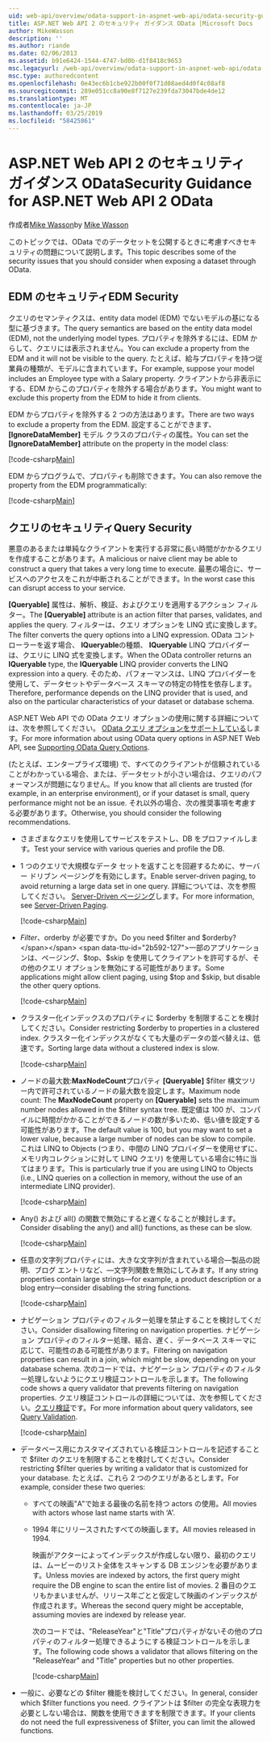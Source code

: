 ```yaml
---
uid: web-api/overview/odata-support-in-aspnet-web-api/odata-security-guidance
title: ASP.NET Web API 2 のセキュリティ ガイダンス OData |Microsoft Docs
author: MikeWasson
description: ''
ms.author: riande
ms.date: 02/06/2013
ms.assetid: b91e6424-1544-4747-bd0b-d1f8418c9653
msc.legacyurl: /web-api/overview/odata-support-in-aspnet-web-api/odata-security-guidance
msc.type: authoredcontent
ms.openlocfilehash: 0e43ec6b1cbe922b00f0f71d08aed4d0f4c08af8
ms.sourcegitcommit: 289e051cc8a90e8f7127e239fda73047bde4de12
ms.translationtype: MT
ms.contentlocale: ja-JP
ms.lasthandoff: 03/25/2019
ms.locfileid: "58425861"
---
```

<a name="security-guidance-for-aspnet-web-api-2-odata"></a><span data-ttu-id="2b592-102">ASP.NET Web API 2 のセキュリティ ガイダンス OData</span><span class="sxs-lookup"><span data-stu-id="2b592-102">Security Guidance for ASP.NET Web API 2 OData</span></span>
====================
<span data-ttu-id="2b592-103">作成者[Mike Wasson](https://github.com/MikeWasson)</span><span class="sxs-lookup"><span data-stu-id="2b592-103">by [Mike Wasson](https://github.com/MikeWasson)</span></span>

<span data-ttu-id="2b592-104">このトピックでは、OData でのデータセットを公開するときに考慮すべきセキュリティの問題について説明します。</span><span class="sxs-lookup"><span data-stu-id="2b592-104">This topic describes some of the security issues that you should consider when exposing a dataset through OData.</span></span>

## <a name="edm-security"></a><span data-ttu-id="2b592-105">EDM のセキュリティ</span><span class="sxs-lookup"><span data-stu-id="2b592-105">EDM Security</span></span>

<span data-ttu-id="2b592-106">クエリのセマンティクスは、entity data model (EDM) でないモデルの基になる型に基づきます。</span><span class="sxs-lookup"><span data-stu-id="2b592-106">The query semantics are based on the entity data model (EDM), not the underlying model types.</span></span> <span data-ttu-id="2b592-107">プロパティを除外するには、EDM からして、クエリには表示されません。</span><span class="sxs-lookup"><span data-stu-id="2b592-107">You can exclude a property from the EDM and it will not be visible to the query.</span></span> <span data-ttu-id="2b592-108">たとえば、給与プロパティを持つ従業員の種類が、モデルに含まれています。</span><span class="sxs-lookup"><span data-stu-id="2b592-108">For example, suppose your model includes an Employee type with a Salary property.</span></span> <span data-ttu-id="2b592-109">クライアントから非表示にする、EDM からこのプロパティを除外する場合があります。</span><span class="sxs-lookup"><span data-stu-id="2b592-109">You might want to exclude this property from the EDM to hide it from clients.</span></span>

<span data-ttu-id="2b592-110">EDM からプロパティを除外する 2 つの方法はあります。</span><span class="sxs-lookup"><span data-stu-id="2b592-110">There are two ways to exclude a property from the EDM.</span></span> <span data-ttu-id="2b592-111">設定することができます、 **[IgnoreDataMember]** モデル クラスのプロパティの属性。</span><span class="sxs-lookup"><span data-stu-id="2b592-111">You can set the **[IgnoreDataMember]** attribute on the property in the model class:</span></span>

[!code-csharp[Main](odata-security-guidance/samples/sample1.cs)]

<span data-ttu-id="2b592-112">EDM からプログラムで、プロパティも削除できます。</span><span class="sxs-lookup"><span data-stu-id="2b592-112">You can also remove the property from the EDM programmatically:</span></span>

[!code-csharp[Main](odata-security-guidance/samples/sample2.cs)]

## <a name="query-security"></a><span data-ttu-id="2b592-113">クエリのセキュリティ</span><span class="sxs-lookup"><span data-stu-id="2b592-113">Query Security</span></span>

<span data-ttu-id="2b592-114">悪意のあるまたは単純なクライアントを実行する非常に長い時間がかかるクエリを作成することがあります。</span><span class="sxs-lookup"><span data-stu-id="2b592-114">A malicious or naive client may be able to construct a query that takes a very long time to execute.</span></span> <span data-ttu-id="2b592-115">最悪の場合に、サービスへのアクセスをこれが中断されることができます。</span><span class="sxs-lookup"><span data-stu-id="2b592-115">In the worst case this can disrupt access to your service.</span></span>

<span data-ttu-id="2b592-116">**[Queryable]** 属性は、解析、検証、およびクエリを適用するアクション フィルター。</span><span class="sxs-lookup"><span data-stu-id="2b592-116">The **[Queryable]** attribute is an action filter that parses, validates, and applies the query.</span></span> <span data-ttu-id="2b592-117">フィルターは、クエリ オプションを LINQ 式に変換します。</span><span class="sxs-lookup"><span data-stu-id="2b592-117">The filter converts the query options into a LINQ expression.</span></span> <span data-ttu-id="2b592-118">OData コント ローラーを返す場合、 **IQueryable**の種類、 **IQueryable** LINQ プロバイダーは、クエリに LINQ 式を変換します。</span><span class="sxs-lookup"><span data-stu-id="2b592-118">When the OData controller returns an **IQueryable** type, the **IQueryable** LINQ provider converts the LINQ expression into a query.</span></span> <span data-ttu-id="2b592-119">そのため、パフォーマンスは、LINQ プロバイダーを使用して、データセットやデータベース スキーマの特定の特性を依存します。</span><span class="sxs-lookup"><span data-stu-id="2b592-119">Therefore, performance depends on the LINQ provider that is used, and also on the particular characteristics of your dataset or database schema.</span></span>

<span data-ttu-id="2b592-120">ASP.NET Web API での OData クエリ オプションの使用に関する詳細については、次を参照してください。 [OData クエリ オプションをサポートしている](supporting-odata-query-options.md)します。</span><span class="sxs-lookup"><span data-stu-id="2b592-120">For more information about using OData query options in ASP.NET Web API, see [Supporting OData Query Options](supporting-odata-query-options.md).</span></span>

<span data-ttu-id="2b592-121">(たとえば、エンタープライズ環境) で、すべてのクライアントが信頼されていることがわかっている場合、または、データセットが小さい場合は、クエリのパフォーマンスが問題になりません。</span><span class="sxs-lookup"><span data-stu-id="2b592-121">If you know that all clients are trusted (for example, in an enterprise environment), or if your dataset is small, query performance might not be an issue.</span></span> <span data-ttu-id="2b592-122">それ以外の場合、次の推奨事項を考慮する必要があります。</span><span class="sxs-lookup"><span data-stu-id="2b592-122">Otherwise, you should consider the following recommendations.</span></span>

- <span data-ttu-id="2b592-123">さまざまなクエリを使用してサービスをテストし、DB をプロファイルします。</span><span class="sxs-lookup"><span data-stu-id="2b592-123">Test your service with various queries and profile the DB.</span></span>
- <span data-ttu-id="2b592-124">1 つのクエリで大規模なデータ セットを返すことを回避するために、サーバー ドリブン ページングを有効にします。</span><span class="sxs-lookup"><span data-stu-id="2b592-124">Enable server-driven paging, to avoid returning a large data set in one query.</span></span> <span data-ttu-id="2b592-125">詳細については、次を参照してください。 [Server-Driven ページング](supporting-odata-query-options.md#server-paging)します。</span><span class="sxs-lookup"><span data-stu-id="2b592-125">For more information, see [Server-Driven Paging](supporting-odata-query-options.md#server-paging).</span></span> 

    [!code-csharp[Main](odata-security-guidance/samples/sample3.cs)]
- <span data-ttu-id="2b592-126">$Filter、$orderby が必要ですか。</span><span class="sxs-lookup"><span data-stu-id="2b592-126">Do you need $filter and $orderby?</span></span> <span data-ttu-id="2b592-127">一部のアプリケーションは、ページング、$top、$skip を使用してクライアントを許可するが、その他のクエリ オプションを無効にする可能性があります。</span><span class="sxs-lookup"><span data-stu-id="2b592-127">Some applications might allow client paging, using $top and $skip, but disable the other query options.</span></span> 

    [!code-csharp[Main](odata-security-guidance/samples/sample4.cs)]
- <span data-ttu-id="2b592-128">クラスター化インデックスのプロパティに $orderby を制限することを検討してください。</span><span class="sxs-lookup"><span data-stu-id="2b592-128">Consider restricting $orderby to properties in a clustered index.</span></span> <span data-ttu-id="2b592-129">クラスター化インデックスがなくても大量のデータの並べ替えは、低速です。</span><span class="sxs-lookup"><span data-stu-id="2b592-129">Sorting large data without a clustered index is slow.</span></span> 

    [!code-csharp[Main](odata-security-guidance/samples/sample5.cs)]
- <span data-ttu-id="2b592-130">ノードの最大数:**MaxNodeCount**プロパティ **[Queryable]** $filter 構文ツリー内で許可されているノードの最大数を設定します。</span><span class="sxs-lookup"><span data-stu-id="2b592-130">Maximum node count: The **MaxNodeCount** property on **[Queryable]** sets the maximum number nodes allowed in the $filter syntax tree.</span></span> <span data-ttu-id="2b592-131">既定値は 100 が、コンパイルに時間がかかることができるノードの数が多いため、低い値を設定する可能性があります。</span><span class="sxs-lookup"><span data-stu-id="2b592-131">The default value is 100, but you may want to set a lower value, because a large number of nodes can be slow to compile.</span></span> <span data-ttu-id="2b592-132">これは LINQ to Objects (つまり、中間の LINQ プロバイダーを使用せずに、メモリ内コレクションに対して LINQ クエリ) を使用している場合に特に当てはまります。</span><span class="sxs-lookup"><span data-stu-id="2b592-132">This is particularly true if you are using LINQ to Objects (i.e., LINQ queries on a collection in memory, without the use of an intermediate LINQ provider).</span></span> 

    [!code-csharp[Main](odata-security-guidance/samples/sample6.cs)]
- <span data-ttu-id="2b592-133">Any() および all() の関数で無効にすると遅くなることが検討します。</span><span class="sxs-lookup"><span data-stu-id="2b592-133">Consider disabling the any() and all() functions, as these can be slow.</span></span> 

    [!code-csharp[Main](odata-security-guidance/samples/sample7.cs)]
- <span data-ttu-id="2b592-134">任意の文字列プロパティには、大きな文字列が含まれている場合&#8212;製品の説明、ブログ エントリなど、&#8212;文字列関数を無効にしてみます。</span><span class="sxs-lookup"><span data-stu-id="2b592-134">If any string properties contain large strings&#8212;for example, a product description or a blog entry&#8212;consider disabling the string functions.</span></span> 

    [!code-csharp[Main](odata-security-guidance/samples/sample8.cs)]
- <span data-ttu-id="2b592-135">ナビゲーション プロパティのフィルター処理を禁止することを検討してください。</span><span class="sxs-lookup"><span data-stu-id="2b592-135">Consider disallowing filtering on navigation properties.</span></span> <span data-ttu-id="2b592-136">ナビゲーション プロパティのフィルター処理、結合、遅く、データベース スキーマに応じて、可能性のある可能性があります。</span><span class="sxs-lookup"><span data-stu-id="2b592-136">Filtering on navigation properties can result in a join, which might be slow, depending on your database schema.</span></span> <span data-ttu-id="2b592-137">次のコードでは、ナビゲーション プロパティのフィルター処理しないようにクエリ検証コントロールを示します。</span><span class="sxs-lookup"><span data-stu-id="2b592-137">The following code shows a query validator that prevents filtering on navigation properties.</span></span> <span data-ttu-id="2b592-138">クエリ検証コントロールの詳細については、次を参照してください。[クエリ検証](supporting-odata-query-options.md#query-validation)です。</span><span class="sxs-lookup"><span data-stu-id="2b592-138">For more information about query validators, see [Query Validation](supporting-odata-query-options.md#query-validation).</span></span> 

    [!code-csharp[Main](odata-security-guidance/samples/sample9.cs)]
- <span data-ttu-id="2b592-139">データベース用にカスタマイズされている検証コントロールを記述することで $filter のクエリを制限することを検討してください。</span><span class="sxs-lookup"><span data-stu-id="2b592-139">Consider restricting $filter queries by writing a validator that is customized for your database.</span></span> <span data-ttu-id="2b592-140">たとえば、これら 2 つのクエリがあるとします。</span><span class="sxs-lookup"><span data-stu-id="2b592-140">For example, consider these two queries:</span></span> 

  - <span data-ttu-id="2b592-141">すべての映画"A"で始まる最後の名前を持つ actors の使用。</span><span class="sxs-lookup"><span data-stu-id="2b592-141">All movies with actors whose last name starts with ‘A'.</span></span>
  - <span data-ttu-id="2b592-142">1994 年にリリースされたすべての映画します。</span><span class="sxs-lookup"><span data-stu-id="2b592-142">All movies released in 1994.</span></span>

    <span data-ttu-id="2b592-143">映画がアクターによってインデックスが作成しない限り、最初のクエリは、ムービーのリスト全体をスキャンする DB エンジンを必要があります。</span><span class="sxs-lookup"><span data-stu-id="2b592-143">Unless movies are indexed by actors, the first query might require the DB engine to scan the entire list of movies.</span></span> <span data-ttu-id="2b592-144">2 番目のクエリもかまいませんが、リリース年ごとと仮定して映画のインデックスが作成されます。</span><span class="sxs-lookup"><span data-stu-id="2b592-144">Whereas the second query might be acceptable, assuming movies are indexed by release year.</span></span>

    <span data-ttu-id="2b592-145">次のコードでは、"ReleaseYear"と"Title"プロパティがないその他のプロパティのフィルター処理できるようにする検証コントロールを示します。</span><span class="sxs-lookup"><span data-stu-id="2b592-145">The following code shows a validator that allows filtering on the "ReleaseYear" and "Title" properties but no other properties.</span></span>

    [!code-csharp[Main](odata-security-guidance/samples/sample10.cs)]
- <span data-ttu-id="2b592-146">一般に、必要などの $filter 機能を検討してください。</span><span class="sxs-lookup"><span data-stu-id="2b592-146">In general, consider which $filter functions you need.</span></span> <span data-ttu-id="2b592-147">クライアントは $filter の完全な表現力を必要としない場合は、関数を使用できますを制限できます。</span><span class="sxs-lookup"><span data-stu-id="2b592-147">If your clients do not need the full expressiveness of $filter, you can limit the allowed functions.</span></span>
